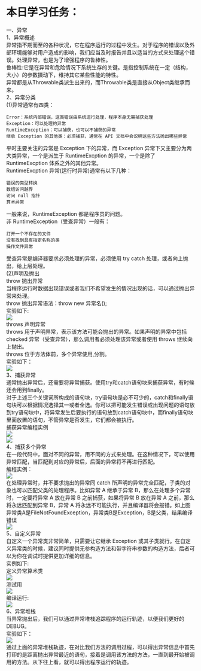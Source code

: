 ﻿本日学习任务：<br>
====
一、异常<br>
1、异常概述<br>
异常指不期而至的各种状况，它在程序运行的过程中发生。对于程序的错误以及外部环境能够对用户造成的影响，我们应当及时报告并且以适当的方式来处理这个错误。处理异常，也是为了增强程序的鲁棒性。<br>
鲁棒性:它是在异常和危险情况下系统生存的关键。是指控制系统在一定（结构，大小）的参数摄动下，维持其它某些性能的特性。<br>
异常都是从Throwable类派生出来的，而Throwable类是直接从Object类继承而来。<br>
2、异常分类<br>
(1)异常通常有四类：
```shell
Error：系统内部错误，这类错误由系统进行处理，程序本身无需捕获处理
Exception：可以处理的异常
RuntimeException：可以捕获，也可以不捕获的异常
继承 Exception 的其他类：必须捕获，通常在 API 文档中会说明这些方法抛出哪些异常
```
平时主要关注的异常是 Exception 下的异常，而 Exception 异常下又主要分为两大类异常，一个是派生于 RuntimeExcption 的异常，一个是除了 RuntimeExcption 体系之外的其他异常。<br>
RuntimeExcption 异常(运行时异常)通常有以下几种：
```shell
错误的类型转换
数组访问越界
访问 null 指针
算术异常
```
一般来说，RuntimeException 都是程序员的问题。<br>
非 RuntimeException（受查异常）一般有：
```shell
打开一个不存在的文件
没有找到具有指定名称的类
操作文件异常
```
受查异常是编译器要求必须处理的异常，必须使用 try catch 处理，或者向上抛出，给上层处理。<br>
(2)声明及抛出<br>
throw 抛出异常<br>
当程序运行时数据出现错误或者我们不希望发生的情况出现的话，可以通过抛出异常来处理。<br>
throw 抛出异常语法：throw new 异常名();<br>
实验如下:<br>
![](https://github.com/inspurcloudgroup/rd2/blob/master/%E6%9D%A8%E5%AD%90%E6%B6%B5/0605/img/1.png)<br>
throws 声明异常<br>
throws 用于声明异常，表示该方法可能会抛出的异常。如果声明的异常中包括 checked 异常（受查异常），那么调用者必须处理该异常或者使用 throws 继续向上抛出。<br>
throws 位于方法体前，多个异常使用,分割。<br>
实验如下：<br>
![](https://github.com/inspurcloudgroup/rd2/blob/master/%E6%9D%A8%E5%AD%90%E6%B6%B5/0605/img/2.png)<br>
3、捕获异常<br>
通常抛出异常后，还需要将异常捕获。使用try和catch语句块来捕获异常，有时候还会用到finally。<br>
对于上述三个关键词所构成的语句块，try语句块是必不可少的，catch和finally语句块可以根据情况选择其一或者全选。你可以把可能发生错误或出现问题的语句放到try语句块中，将异常发生后要执行的语句放到catch语句块中，而finally语句块里面放置的语句，不管异常是否发生，它们都会被执行。<br>
捕获异常编程实例<br>
![](https://github.com/inspurcloudgroup/rd2/blob/master/%E6%9D%A8%E5%AD%90%E6%B6%B5/0605/img/3.png)<br>
![](https://github.com/inspurcloudgroup/rd2/blob/master/%E6%9D%A8%E5%AD%90%E6%B6%B5/0605/img/4.png)<br>
4、捕获多个异常<br>
在一段代码中，面对不同的异常，用不同的方式来处理。在这种情况下，可以使用异常匹配，当匹配到对应的异常后，后面的异常将不再进行匹配。<br>
编程实例：<br>
![](https://github.com/inspurcloudgroup/rd2/blob/master/%E6%9D%A8%E5%AD%90%E6%B6%B5/0605/img/5.png)<br>
在处理异常时，并不要求抛出的异常同 catch 所声明的异常完全匹配，子类的对象也可以匹配父类的处理程序。比如异常 A 继承于异常 B，那么在处理多个异常时，一定要将异常 A 放在异常 B 之前捕获，如果将异常 B 放在异常 A 之前，那么将永远匹配到异常 B，异常 A 将永远不可能执行，并且编译器将会报错。如上图异常类A是FileNotFoundException，异常类B是Exception，B是父类，结果编译错误<br>
![](https://github.com/inspurcloudgroup/rd2/blob/master/%E6%9D%A8%E5%AD%90%E6%B6%B5/0605/img/6.png)<br>
5、自定义异常<br>
自定义一个异常类非常简单，只需要让它继承 Exception 或其子类就行。在自定义异常类的时候，建议同时提供无参构造方法和带字符串参数的构造方法，后者可以为你在调试时提供更加详细的信息。<br>
实例如下:<br>
定义异常算术类<br>
![](https://github.com/inspurcloudgroup/rd2/blob/master/%E6%9D%A8%E5%AD%90%E6%B6%B5/0605/img/7.png)<br>
测试用<br>
![](https://github.com/inspurcloudgroup/rd2/blob/master/%E6%9D%A8%E5%AD%90%E6%B6%B5/0605/img/8.png)<br>
编译运行:<br>
![](https://github.com/inspurcloudgroup/rd2/blob/master/%E6%9D%A8%E5%AD%90%E6%B6%B5/0605/img/9.png)<br>
6、异常堆栈<br>
当异常抛出后，我们可以通过异常堆栈追踪程序的运行轨迹，以便我们更好的DEBUG。<br>
实验如下：<br>
![](https://github.com/inspurcloudgroup/rd2/blob/master/%E6%9D%A8%E5%AD%90%E6%B6%B5/0605/img/10.png)<br>
通过上面的异常堆栈轨迹，在对比我们方法的调用过程，可以得出异常信息中首先打印的是距离抛出异常最近的语句，接着是调用该方法的方法，一直到最开始被调用的方法。从下往上看，就可以得出程序运行的轨迹。<br>


